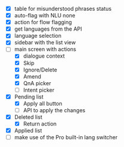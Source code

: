 - [x] table for misunderstood phrases status
- [x] auto-flag with NLU none
- [x] action for flow flagging
- [x] get languages from the API
- [x] language selection
- [x] sidebar with the list view
- [ ] main screen with actions
  - [x] dialogue context
  - [x] Skip
  - [x] Ignore/Delete
  - [x] Amend
  - [x] QnA picker
  - [ ] Intent picker
- [x] Pending list
  - [x] Apply all button
  - [ ] API to apply the changes
- [x] Deleted list
  - [x] Return action
- [x] Applied list
- [ ] make use of the Pro built-in lang switcher

